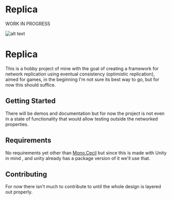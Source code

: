 # Replica
WORK IN PROGRESS

![alt text](https://cdn.discordapp.com/emojis/775540886569353216.gif?v=1)

# Replica
This is a hobby project of mine with the goal of creating a framework for network replication using eventual consistency (optimistic replication), aimed for games, in the beginning I'm not sure its best way to go, but for now this should suffice.

## Getting Started
There will be demos and documentation but for now the project is not even in a state of functionality that would allow testing outside the networked properties.

## Requirements
No requirements yet other than [Mono.Cecil](https://github.com/jbevain/cecil) but since this is made with Unity in mind , and unity already has a package version of it we'll use that.

## Contributing
For now there isn't much to contribute to until the whole design is layered out properly.

